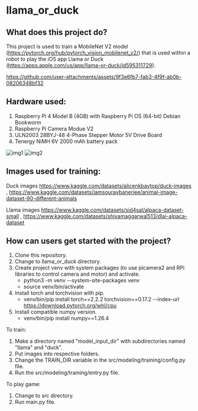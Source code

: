 # llama_or_duck

## What does this project do?
This project is used to train a MobileNet V2 model (https://pytorch.org/hub/pytorch_vision_mobilenet_v2/) that is used within a robot to play the iOS app Llama or Duck (https://apps.apple.com/us/app/llama-or-duck/id595311729).

https://github.com/user-attachments/assets/9f3e6fb7-fab3-4f9f-ab0b-08206348bf32

## Hardware used:
1. Raspberry Pi 4 Model B (4GB) with Raspberry Pi OS (64-bit) Debian Bookworm
2. Raspberry Pi Camera Modue V2
3. ULN2003 28BYJ-48 4-Phase Stepper Motor 5V Drive Board
4. Tenergy NiMH 6V 2000 mAh battery pack

![img1](https://github.com/user-attachments/assets/e9e6f467-2585-4cc2-81a0-2d7d7ca4b65c)
![img2](https://github.com/user-attachments/assets/d82b0a1c-95bc-41bb-891b-7e8e4284d410)

##  Images used for training:
Duck images
https://www.kaggle.com/datasets/alicenkbaytop/duck-images ,
https://www.kaggle.com/datasets/iamsouravbanerjee/animal-image-dataset-90-different-animals

Llama images
https://www.kaggle.com/datasets/sid4sal/alpaca-dataset-small ,
https://www.kaggle.com/datasets/shivamaggarwal513/dlai-alpaca-dataset

## How can users get started with the project?
1. Clone this repository.
2. Change to llama_or_duck directory.
3. Create project venv with system packages (to use picamera2 and RPi libraries to control camera and motor) and activate.
     - python3 -m venv --system-site-packages venv
     - source venv/bin/activate
4. Install torch and torchvision with pip.
     - venv/bin/pip install torch==2.2.2 torchvision==0.17.2 --index-url https://download.pytorch.org/whl/cpu
5. Install compatible numpy version.
     - venv/bin/pip install numpy==1.26.4

To train:
1. Make a directory named "model_input_dir" with subdirectories named "llama" and "duck".
2. Put images into respective folders.
3. Change the TRAIN_DIR variable in the src/modeling/training/config.py file.
4. Run the src/modeling/training/entry.py file.

To play game:
1. Change to src directory.
2. Run main.py file.
